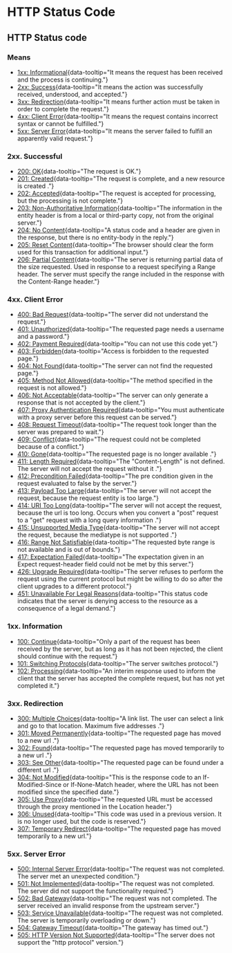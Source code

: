 # HTTP Status Code

HTTP Status code
-----------

### Means

- [1xx: Informational](#1xx-information){data-tooltip="It means the request has been received and the process is
  continuing."}
- [2xx: Success](#2xx-successful){data-tooltip="It means the action was successfully received, understood, and
  accepted."}
- [3xx: Redirection](#3xx-redirection){data-tooltip="It means further action must be taken in order to complete the
  request."}
- [4xx: Client Error](#4xx-client-error){data-tooltip="It means the request contains incorrect syntax or cannot be
  fulfilled."}
- [5xx: Server Error](#5xx-server-error){data-tooltip="It means the server failed to fulfill an apparently valid
  request."}

### 2xx. Successful

* [200: OK](https://tools.ietf.org/html/rfc7231#section-6.3.1){data-tooltip="The request is OK."}
* [201: Created](https://tools.ietf.org/html/rfc7231#section-6.3.2){data-tooltip="The request is complete, and a new
  resource is created ."}
* [202: Accepted](https://tools.ietf.org/html/rfc7231#section-6.3.3){data-tooltip="The request is accepted for
  processing, but the processing is not complete."}
* [203: Non-Authoritative Information](https://tools.ietf.org/html/rfc7231#section-6.3.4){data-tooltip="The information
  in the entity header is from a local or third-party copy, not from the original server."}
* [204: No Content](https://tools.ietf.org/html/rfc7231#section-6.3.5){data-tooltip="A status code and a header are
  given in the response, but there is no entity-body in the reply."}
* [205: Reset Content](https://tools.ietf.org/html/rfc7231#section-6.3.6){data-tooltip="The browser should clear the
  form used for this transaction for additional input."}
* [206: Partial Content](https://tools.ietf.org/html/rfc7233#section-4.1){data-tooltip="The server is returning partial
  data of the size requested. Used in response to a request specifying a Range header. The server must specify the range
  included in the response with the Content-Range header."}

### 4xx. Client Error

* [400: Bad Request](https://tools.ietf.org/html/rfc7231#section-6.5.1){data-tooltip="The server did not understand the
  request."}
* [401: Unauthorized](https://tools.ietf.org/html/rfc7235#section-3.1){data-tooltip="The requested page needs a username
  and a password."}
* [402: Payment Required](https://tools.ietf.org/html/rfc7231#section-6.5.2){data-tooltip="You can not use this code
  yet."}
* [403: Forbidden](https://tools.ietf.org/html/rfc7231#section-6.5.3){data-tooltip="Access is forbidden to the requested
  page."}
* [404: Not Found](https://tools.ietf.org/html/rfc7231#section-6.5.4){data-tooltip="The server can not find the
  requested page."}
* [405: Method Not Allowed](https://tools.ietf.org/html/rfc7231#section-6.5.5){data-tooltip="The method specified in the
  request is not allowed."}
* [406: Not Acceptable](https://tools.ietf.org/html/rfc7231#section-6.5.6){data-tooltip="The server can only generate a
  response that is not accepted by the client."}
* [407: Proxy Authentication Required](https://tools.ietf.org/html/rfc7235#section-3.2){data-tooltip="You must
  authenticate with a proxy server before this request can be served."}
* [408: Request Timeout](https://tools.ietf.org/html/rfc7231#section-6.5.7){data-tooltip="The request took longer than
  the server was prepared to wait."}
* [409: Conflict](https://tools.ietf.org/html/rfc7231#section-6.5.8){data-tooltip="The request could not be completed
  because of a conflict."}
* [410: Gone](https://tools.ietf.org/html/rfc7231#section-6.5.9){data-tooltip="The requested page is no longer
  available ."}
* [411: Length Required](https://tools.ietf.org/html/rfc7231#section-6.5.10){data-tooltip="The "Content-Length" is not
  defined. The server will not accept the request without it ."}
* [412: Precondition Failed](https://tools.ietf.org/html/rfc7232#section-4.2){data-tooltip="The pre condition given in
  the request evaluated to false by the server."}
* [413: Payload Too Large](https://tools.ietf.org/html/rfc7231#section-6.5.11){data-tooltip="The server will not accept
  the request, because the request entity is too large."}
* [414: URI Too Long](https://tools.ietf.org/html/rfc7231#section-6.5.12){data-tooltip="The server will not accept the
  request, because the url is too long. Occurs when you convert a "post" request to a "get" request with a long query
  information ."}
* [415: Unsupported Media Type](https://tools.ietf.org/html/rfc7231#section-6.5.13){data-tooltip="The server will not
  accept the request, because the mediatype is not supported ."}
* [416: Range Not Satisfiable](https://tools.ietf.org/html/rfc7233#section-4.4){data-tooltip="The requested byte range
  is not available and is out of bounds."}
* [417: Expectation Failed](https://tools.ietf.org/html/rfc7231#section-6.5.14){data-tooltip="The expectation given in
  an Expect request-header field could not be met by this server."}
* [426: Upgrade Required](https://tools.ietf.org/html/rfc7231#section-6.5.15){data-tooltip="The server refuses to
  perform the request using the current protocol but might be willing to do so after the client upgrades to a different
  protocol."}
* [451: Unavailable For Legal Reasons](https://datatracker.ietf.org/doc/html/rfc7725#section-3){data-tooltip="This
  status code indicates that the server is denying access to the resource as a consequence of a legal demand."}

### 1xx. Information

* [100: Continue](https://tools.ietf.org/html/rfc7231#section-6.2.1){data-tooltip="Only a part of the request has been
  received by the server, but as long as it has not been rejected, the client should continue with the request."}
* [101: Switching Protocols](https://tools.ietf.org/html/rfc7231#section-6.2.2){data-tooltip="The server switches
  protocol."}
* [102: Processing](https://tools.ietf.org/html/rfc2518#section-10.1){data-tooltip="An interim response used to inform
  the client that the server has accepted the complete request, but has not yet completed it."}

### 3xx. Redirection

* [300: Multiple Choices](https://tools.ietf.org/html/rfc7231#section-6.4.1){data-tooltip="A link list. The user can
  select a link and go to that location. Maximum five addresses ."}
* [301: Moved Permanently](https://tools.ietf.org/html/rfc7231#section-6.4.2){data-tooltip="The requested page has moved
  to a new url ."}
* [302: Found](https://tools.ietf.org/html/rfc7231#section-6.4.3){data-tooltip="The requested page has moved temporarily
  to a new url ."}
* [303: See Other](https://tools.ietf.org/html/rfc7231#section-6.4.4){data-tooltip="The requested page can be found
  under a different url ."}
* [304: Not Modified](https://tools.ietf.org/html/rfc7232#section-4.1){data-tooltip="This is the response code to an
  If-Modified-Since or If-None-Match header, where the URL has not been modified since the specified date."}
* [305: Use Proxy](https://tools.ietf.org/html/rfc7231#section-6.4.5){data-tooltip="The requested URL must be accessed
  through the proxy mentioned in the Location header."}
* [306: Unused](https://tools.ietf.org/html/rfc7231#section-6.4.6){data-tooltip="This code was used in a previous
  version. It is no longer used, but the code is reserved."}
* [307: Temporary Redirect](https://tools.ietf.org/html/rfc7231#section-6.4.7){data-tooltip="The requested page has
  moved temporarily to a new url."}

### 5xx. Server Error

* [500: Internal Server Error](https://tools.ietf.org/html/rfc7231#section-6.6.1){data-tooltip="The request was not
  completed. The server met an unexpected condition."}
* [501: Not Implemented](https://tools.ietf.org/html/rfc7231#section-6.6.2){data-tooltip="The request was not completed.
  The server did not support the functionality required."}
* [502: Bad Gateway](https://tools.ietf.org/html/rfc7231#section-6.6.3){data-tooltip="The request was not completed. The
  server received an invalid response from the upstream server."}
* [503: Service Unavailable](https://tools.ietf.org/html/rfc7231#section-6.6.4){data-tooltip="The request was not
  completed. The server is temporarily overloading or down."}
* [504: Gateway Timeout](https://tools.ietf.org/html/rfc7231#section-6.6.5){data-tooltip="The gateway has timed out."}
* [505: HTTP Version Not Supported](https://tools.ietf.org/html/rfc7231#section-6.6.6){data-tooltip="The server does not
  support the "http protocol" version."}


